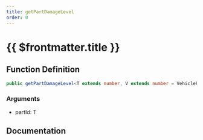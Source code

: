 ```yaml
---
title: getPartDamageLevel
order: 0
---
```


# {{ $frontmatter.title }}

## Function Definition

```ts
public getPartDamageLevel<T extends number, V extends number = VehiclePartDamage>(partId: T): V;
```

### Arguments

* partId: T

## Documentation

<!--@include: ./parts/getPartDamageLevel.md-->
